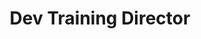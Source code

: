 ---
name: "Megan Luu"
group: "dev board"
title: "Dev Training Director"
pronouns: "she/her"
img: "mluu.jpg"
graduating_year: 2026
github: "mxggn"
email: "mluu1004@g.ucla.edu"
---